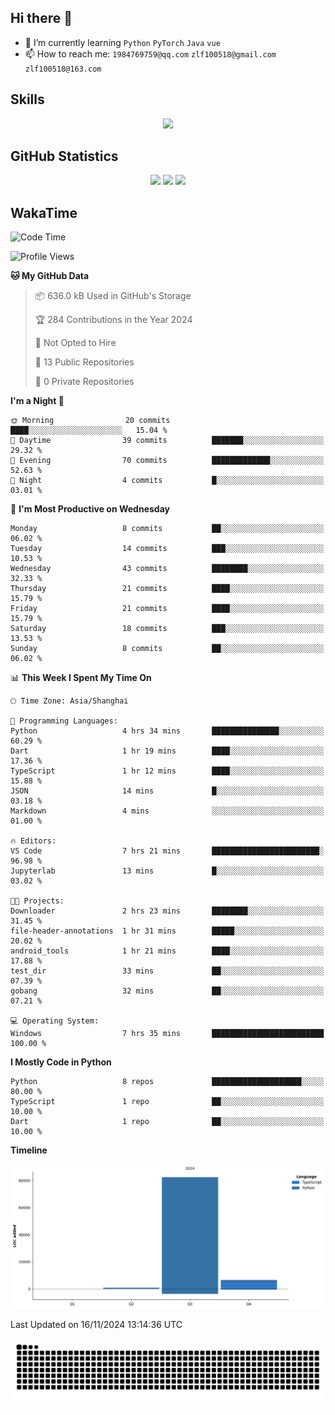 ## Hi there 👋

- 🌱 I’m currently learning `Python` `PyTorch` `Java` `vue`
- 📫 How to reach me: `1984769759@qq.com` `zlf100518@gmail.com` `zlf100518@163.com`

## Skills
<div align="center"> <img src="https://skillicons.dev/icons?i=python,linux,git,github,html,css,js,ts" /> </div>

## GitHub Statistics

<div align="center">
  <img src="https://github-readme-stats.vercel.app/api?username=CloudSwordSage&show_icons=true&theme=tokyonight" />
  <img src="https://github-readme-stats.vercel.app/api/top-langs/?username=CloudSwordSage&show_icons=true&theme=tokyonight" />
  <img src="https://github-readme-activity-graph.vercel.app/graph?username=CloudSwordSage&theme=xcode" />
</div>

## WakaTime

<!--START_SECTION:waka-->
![Code Time](http://img.shields.io/badge/Code%20Time-201%20hrs%2018%20mins-blue)

![Profile Views](http://img.shields.io/badge/Profile%20Views-0-blue)

**🐱 My GitHub Data** 

> 📦 636.0 kB Used in GitHub's Storage 
 > 
> 🏆 284 Contributions in the Year 2024
 > 
> 🚫 Not Opted to Hire
 > 
> 📜 13 Public Repositories 
 > 
> 🔑 0 Private Repositories 
 > 
**I'm a Night 🦉** 

```text
🌞 Morning                20 commits          ████░░░░░░░░░░░░░░░░░░░░░   15.04 % 
🌆 Daytime                39 commits          ███████░░░░░░░░░░░░░░░░░░   29.32 % 
🌃 Evening                70 commits          █████████████░░░░░░░░░░░░   52.63 % 
🌙 Night                  4 commits           █░░░░░░░░░░░░░░░░░░░░░░░░   03.01 % 
```
📅 **I'm Most Productive on Wednesday** 

```text
Monday                   8 commits           ██░░░░░░░░░░░░░░░░░░░░░░░   06.02 % 
Tuesday                  14 commits          ███░░░░░░░░░░░░░░░░░░░░░░   10.53 % 
Wednesday                43 commits          ████████░░░░░░░░░░░░░░░░░   32.33 % 
Thursday                 21 commits          ████░░░░░░░░░░░░░░░░░░░░░   15.79 % 
Friday                   21 commits          ████░░░░░░░░░░░░░░░░░░░░░   15.79 % 
Saturday                 18 commits          ███░░░░░░░░░░░░░░░░░░░░░░   13.53 % 
Sunday                   8 commits           ██░░░░░░░░░░░░░░░░░░░░░░░   06.02 % 
```


📊 **This Week I Spent My Time On** 

```text
🕑︎ Time Zone: Asia/Shanghai

💬 Programming Languages: 
Python                   4 hrs 34 mins       ███████████████░░░░░░░░░░   60.29 % 
Dart                     1 hr 19 mins        ████░░░░░░░░░░░░░░░░░░░░░   17.36 % 
TypeScript               1 hr 12 mins        ████░░░░░░░░░░░░░░░░░░░░░   15.88 % 
JSON                     14 mins             █░░░░░░░░░░░░░░░░░░░░░░░░   03.18 % 
Markdown                 4 mins              ░░░░░░░░░░░░░░░░░░░░░░░░░   01.00 % 

🔥 Editors: 
VS Code                  7 hrs 21 mins       ████████████████████████░   96.98 % 
Jupyterlab               13 mins             █░░░░░░░░░░░░░░░░░░░░░░░░   03.02 % 

🐱‍💻 Projects: 
Downloader               2 hrs 23 mins       ████████░░░░░░░░░░░░░░░░░   31.45 % 
file-header-annotations  1 hr 31 mins        █████░░░░░░░░░░░░░░░░░░░░   20.02 % 
android_tools            1 hr 21 mins        ████░░░░░░░░░░░░░░░░░░░░░   17.88 % 
test_dir                 33 mins             ██░░░░░░░░░░░░░░░░░░░░░░░   07.39 % 
gobang                   32 mins             ██░░░░░░░░░░░░░░░░░░░░░░░   07.21 % 

💻 Operating System: 
Windows                  7 hrs 35 mins       █████████████████████████   100.00 % 
```

**I Mostly Code in Python** 

```text
Python                   8 repos             ████████████████████░░░░░   80.00 % 
TypeScript               1 repo              ██░░░░░░░░░░░░░░░░░░░░░░░   10.00 % 
Dart                     1 repo              ██░░░░░░░░░░░░░░░░░░░░░░░   10.00 % 
```



**Timeline**

![Lines of Code chart](https://raw.githubusercontent.com/CloudSwordSage/CloudSwordSage/main/assets/bar_graph.png)


 Last Updated on 16/11/2024 13:14:36 UTC
<!--END_SECTION:waka-->

<div align="center"><img src="./assets/github-snake-dark.svg" /></div>
